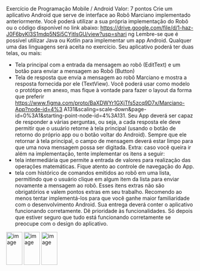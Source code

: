 Exercício de Programação Mobile /
Android
Valor: 7 pontos
Crie um aplicativo Android que serve de interface ao Robô Marciano implementado
anteriormente. Você poderá utilizar a sua própria implementação do Robô ou o código
disponível no link abaixo:
https://drive.google.com/file/d/1-haz-J0F6byKl3S1mdp5NSi5CYjtIsGU/view?usp=shari
ng
Lembre-se que é possível utilizar Java ou Kotlin para implementar um app Android.
Qualquer uma das linguagens será aceita no exercício.
Seu aplicativo poderá ter duas telas, ou mais:
- Tela principal com a entrada da mensagem ao robô (EditText) e um botão para enviar a
mensagem ao Robô (Button)
- Tela de resposta que envia a mensagem ao robô Marciano e mostra a resposta fornecida
por ele (TextView).
Você poderá usar como modelo o protótipo em anexo, mas fique à vontade para fazer o
layout da forma que preferir
https://www.figma.com/proto/BaXDWYr1GXjTfs5zcq9D7x/Marciano-App?node-id=4%3
A131&scaling=scale-down&page-id=0%3A1&starting-point-node-id=4%3A131.
Seu App deverá ser capaz de responder a várias perguntas, ou seja, a cada resposta ele
deve permitir que o usuário retorne à tela principal (usando o botão de retorno do
próprio app ou o botão voltar do Android). Sempre que ele retornar à tela principal, o campo
de mensagem deverá estar limpo para que uma nova mensagem possa ser digitada.
Extra: caso você queira ir além na implementação, tente implementar os itens a seguir:
- tela intermediária que permite a entrada de valores para realização das operações
matemáticas. Fique atento ao controle de navegação do App.
- tela com histórico de comandos emitidos ao robô em uma lista, permitindo que o
usuário clique em algum item da lista para enviar novamente a mensagem ao robô.
Esses itens extras não são obrigatórios e valem pontos extras em seu trabalho.
Recomendo ao menos tentar implementá-los para que você ganhe maior familiaridade com
o desenvolvimento Android.
Sua entrega deverá conter o aplicativo funcionando corretamente.
Dê prioridade às funcionalidades. Só depois que estiver seguro que tudo está
funcionando corretamente se preocupe com o design do aplicativo.
<img width="43" height="88" alt="image" src="https://github.com/user-attachments/assets/c356194a-2f1c-4980-af01-a387e285de48" />
<img width="43" height="88" alt="image" src="https://github.com/user-attachments/assets/7a1e80c7-7dac-4779-8479-9c2c6012ce1c" />
<img width="43" height="88" alt="image" src="https://github.com/user-attachments/assets/dd08cfdf-e64c-4111-81ff-7036e950d7c4" />

